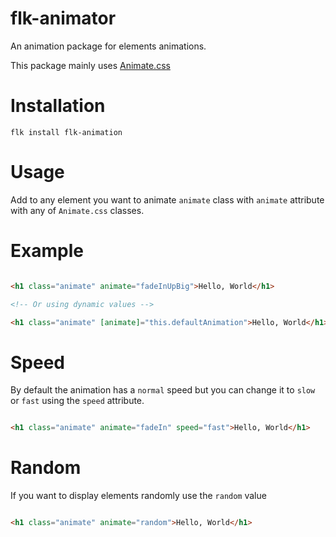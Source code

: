 # flk-animator

An animation package for elements animations.

This package mainly uses [Animate.css](https://daneden.github.io/animate.css/)

# Installation

`flk install flk-animation` 

# Usage

Add to any element you want to animate `animate` class with `animate` attribute with any of `Animate.css` classes.

# Example

```html

<h1 class="animate" animate="fadeInUpBig">Hello, World</h1>

<!-- Or using dynamic values -->

<h1 class="animate" [animate]="this.defaultAnimation">Hello, World</h1>
```

# Speed
By default the animation has a `normal` speed but you can change it to `slow` or `fast` using the `speed` attribute.


```html

<h1 class="animate" animate="fadeIn" speed="fast">Hello, World</h1>
```

# Random
If you want to display elements randomly use the `random` value  

```html

<h1 class="animate" animate="random">Hello, World</h1>
```
